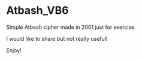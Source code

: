 # Atbash_VB6
Simple Atbash cipher made in 2001 just for exercise.

I would like to share but not really usefull

Enjoy!
